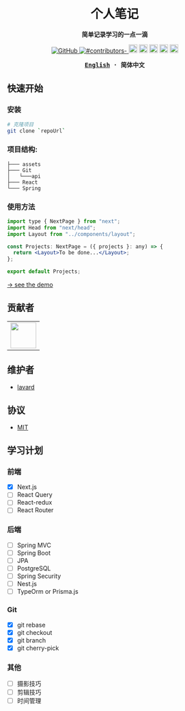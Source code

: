 <h1 align="center">个人笔记</h1>
<p align="center"><b>简单记录学习的一点一滴</b></p>

<p align="center">

  <a href="https://github.com/misitebao/yakia/blob/main/LICENSE">
    <img alt="GitHub" src="https://img.shields.io/github/license/misitebao/yakia"/>
  </a>
  <a href="https://github.com/misitebao/yakia/blob/main/LICENSE">
    <img alt="#contributors-" src="https://img.shields.io/badge/all_contributors-1-orange.svg?style=flat-square"/>
  </a>
  <img height="20" src="https://img.shields.io/badge/react-%2335495e.svg?style=for-the-badge&logo=react&logoColor=%234FC08D" alt="VueJs" />
  <img height="20" src="https://img.shields.io/badge/vite-%23646CFF.svg?style=for-the-badge&logo=vite&logoColor=white" alt="Vite" />
  <img height="20" src="https://img.shields.io/badge/tailwindcss-%2338B2AC.svg?style=for-the-badge&logo=tailwind-css&logoColor=white" alt="TailwindCSS" />
  <img height="20" src="https://img.shields.io/badge/typescript-%23007ACC.svg?style=for-the-badge&logo=typescript&logoColor=white" alt="TypeScript" />
  <img height="20" src="https://img.shields.io/badge/github-%23121011.svg?style=for-the-badge&logo=github&logoColor=white" alt="GitHub" />
  <br/>

</p>

<div align="center">
<strong>
<samp>

[English](README_en.md) · 简体中文

</samp>
</strong>
</div>

## 快速开始

### 安装

```bash
# 克隆项目
git clone `repoUrl`

```

### 项目结构:

```
├─── assets
├─── Git
│   └───api
├─── React
└─── Spring
```

### 使用方法

```jsx
import type { NextPage } from "next";
import Head from "next/head";
import Layout from "../components/layout";

const Projects: NextPage = ({ projects }: any) => {
  return <Layout>To be done...</Layout>;
};

export default Projects;
```

[→ see the demo](www.me.vercel.app)

## 贡献者

<table>
    <tbody>
        <tr>
            <td>
                <a target="_blank" href="https://github.com/lalalavard"><img width="60px" src="https://avatars.githubusercontent.com/u/48318812?v=4"></a>
            </td>
        </tr>
    </tbody>
</table>

## 维护者

- [lavard](https://github.com/lalalavard)

## 协议

- [MIT](https://opensource.org/licenses/MIT)

## 学习计划

### 前端
- [x] Next.js
- [ ] React Query  
- [ ] React-redux
- [ ] React Router

### 后端
- [ ] Spring MVC 
- [ ] Spring Boot
- [ ] JPA
- [ ] PostgreSQL
- [ ] Spring Security
- [ ] Nest.js
- [ ] TypeOrm or Prisma.js

### Git
- [x] git rebase
- [x] git checkout
- [x] git branch
- [x] git cherry-pick

### 其他
- [ ] 摄影技巧
- [ ] 剪辑技巧
- [ ] 时间管理